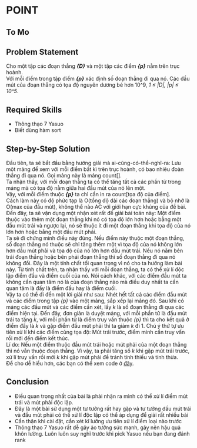 # POINT 

## To Mo

## Problem Statement
Cho một tập các đoạn thẳng **_{D}_** và một tập các điểm **_{p}_** nằm trên trục hoành.  
Với mỗi điểm trong tập điểm **_{p}_** xác định số đoạn thẳng đi qua nó.
Các đầu mút của đoạn thẳng có tọa độ nguyên dương bé hơn 10^9, _1 &le; |D|, |p| &le; 10^5_.

## Required Skills
- Thông thạo 7 Yasuo
- Biết dùng hàm sort 

## Step-by-Step Solution
Đầu tiên, ta sẽ bắt đầu bằng hướng giải mà ai-cũng-có-thể-nghĩ-ra: Lưu một mảng để xem với mỗi điểm bất kì trên trục hoành, có bao nhiêu đoàn thẳng đi qua nó. Gọi mảng này là mảng count[].  
Ta nhận thấy, với mỗi đoạn thẳng ta có thể tăng tất cả các phần tử trong mảng mà có tọa độ nằm giữa hai đầu mút của nó lên một.  
Vậy, với mỗi điểm thuộc **_{p}_** ta chỉ cần in ra count[tọa độ của điểm].  
Cách làm này có độ phức tạp là O(tổng độ dài các đoạn thẳng) và bộ nhớ là O(max của đầu mút), không thể nào AC với giới hạn cực khủng của đề bài.  
Đến đây, ta sẽ vận dụng một nhận xét rất để giải bài toán này: Một điểm thuộc vào thêm một đoạn thẳng khi nó có tọa độ lớn hơn hoặc bằng một đầu mút trái và ngược lại, nó sẽ thuộc ít đi một đoạn thẳng khi tọa độ của nó lớn hơn hoặc bằng một đầu mút phải.  
Ta sẽ đi chứng minh điều này đúng. Nếu điểm này thuộc một đoạn thẳng, số đoạn thẳng nó thuộc sẽ chỉ tăng thêm một vì tọa độ của nó không lớn hơn đầu mút phải và tọa độ của nó lớn hơn đầu mút trái. Nếu nó nằm bên trái đoạn thẳng hoặc bên phải đoạn thẳng thì số đoạn thẳng đi qua nó không đổi. Đây là một tính chất tối quan trọng vì nó cho ta hướng làm bài này. Từ tính chất trên, ta nhận thấy với mỗi đoạn thẳng, ta có thể xử lí độc lập điểm đầu và điểm cuối của nó. Nói cách khác, với các điểm đầu mút ta không cần quan tâm nó là của đoạn thẳng nào mà điều duy nhất ta cần quan tâm là đấy là điểm đầu hay là điểm cuối.  
Vậy ta có thể đi đến một lời giải như sau: Nhét hết tất cả các điểm đầu mút và các điểm trong tập _{p}_ vào một mảng, sắp xếp lại mảng đó. Sau khi có mảng các đầu mút và các điểm cần xét, lấy _k_ là số đoạn thẳng đi qua các điểm hiện tại. Đến đây, đơn giản là duyệt mảng, với mỗi phần tử là đầu mút trái ta tăng _k_, với mỗi phần tử là điểm truy vấn thuộc _{p}_ thì ta cho kết quả ở điểm đấy là _k_ và gặp điểm đầu mút phải thì ta giảm _k_ đi 1. 
Chú ý thứ tự ưu tiên xử lí khi các điểm cùng tọa độ: Mút trái trước, điểm mình cần truy vấn rồi mới đến điểm kết thúc.  
Lí do: Nếu một điểm thuộc đầu mút trái hoặc mút phải của một đoạn thẳng thì nó vẫn thuộc đoạn thẳng. Vì vậy, ta phải tăng số _k_ khi gặp mút trái trước, xử lí truy vấn rồi mới _k_ khi gặp mút phải để tránh tính thiếu và tính thừa.  
Để cho dễ hiểu hơn, các bạn có thể xem code ở [đây](http://ideone.com/mOVASq).

## Conclusion
* Điều quan trọng nhất của bài là phải nhận ra mình có thể xử lí điểm mút trái và mút phải độc lập.
* Đây là một bài sử dụng một tư tưởng rất hay gặp và tư tưởng đầu mút trái và đầu mút phải có thể xử lí độc lập có thể áp dụng để giải rất nhiều bài
* Cẩn thận khi cài đặt, cần xét kĩ lưỡng ưu tiên xử lí điểm loại nào trước
* Thông thạo 7 Yasuo rất dễ gây ảo tưởng sức mạnh, gây nên hậu quả khôn lường. Luôn luôn suy nghĩ trước khi pick Yasuo nếu bạn đang đánh rank
